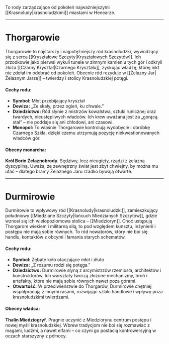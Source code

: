 To rody zarządzające od pokoleń najważniejszymi [[Krasnoludy|krasnoludzkimi]] miastami w Henearze.

- - -
# **Thorgarowie**

Thorgarowie to najstarszy i najpotężniejszy ród krasnoludzki, wywodzący się z serca [[Kryształowe Szczyty|Kryształowych Szczytów]]. Ich przodkowie jako pierwsi wykuli tunele w zimnym kamieniu tych gór i odkryli złoża [[Czarny Kryształ|Czarnego Kryształu]], zyskując władzę, której nikt nie zdołał im odebrać od pokoleń. Obecnie ród rezyduje w [[Żelazny Jar|Żelaznym Jarze]] – twierdzy i stolicy Krasnoludzkiej potęgi.

#### **Cechy rodu:**

- **Symbol:** Młot przebijający kryształ
- **Dewiza:** „Ze skały, przez ogień, ku chwale.”
- **Dziedzictwo:** Ród słynie z mistrzów kowalstwa, sztuki runicznej oraz twardych, nieustępliwych władców. Ich krew uważana jest za „gorącą stal” – nie poddaje się ani chłodowi, ani czasowi.
- **Monopol:** To właśnie Thorgarowie kontrolują wydobycie i obróbkę Czarnego Szkła, dzięki czemu utrzymują pozycję niekwestionowanych władców gór.

#### **Obecny monarcha:**

**Król Borin Żelaznobrody**. Sędziwy, lecz nieugięty, rządzi z żelazną dyscypliną. Uważa, że zewnętrzny świat jest zbyt chwiejny, by można mu ufać – dlatego bramy Żelaznego Jaru rzadko bywają otwarte.

- - - 

# **Durmirowie**

Durmirowie to wpływowy ród [[Krasnoludy|krasnoludzki]], zamieszkujący południowy [[Miedziane Szczyty|łańcuch Miedzianych Szczytów]], gdzie wznosi się ich wielopoziomowa stolica – [[Miedzioryn]]. Choć ustępują Thorgarom wiekiem i militarną siłą, to pod względem kunsztu, inżynierii i postępu nie mają sobie równych. To ród nowatorów, który nie boi się handlu, kontaktów z obcymi i łamania starych schematów.

#### **Cechy rodu:**

- **Symbol:** Zębate koło otaczające młot i dłuto
- **Dewiza:** „Z rozumu rodzi się potęga.”
- **Dziedzictwo:** Durmirowie słyną z arcymistrzów rzemiosła, architektów i konstruktorów. Ich warsztaty tworzą złożone mechanizmy, broń i artefakty, które nie mają sobie równych nawet poza górami.
- **Otwartość:** W przeciwieństwie do Thorgarów, Durmirowie chętniej współpracują z innymi rasami, rozwijając szlaki handlowe i wpływy poza krasnoludzkimi twierdzami.

#### **Obecny władca:**

**Thalin Miedziogryf**. Pragnie uczynić z Miedziorynu centrum postępu i nowej myśli krasnoludzkiej. Wbrew tradycjom nie boi się rozmawiać z magami, ludźmi, a nawet elfami – co czyni go postacią kontrowersyjną w oczach starszyzny z północy.